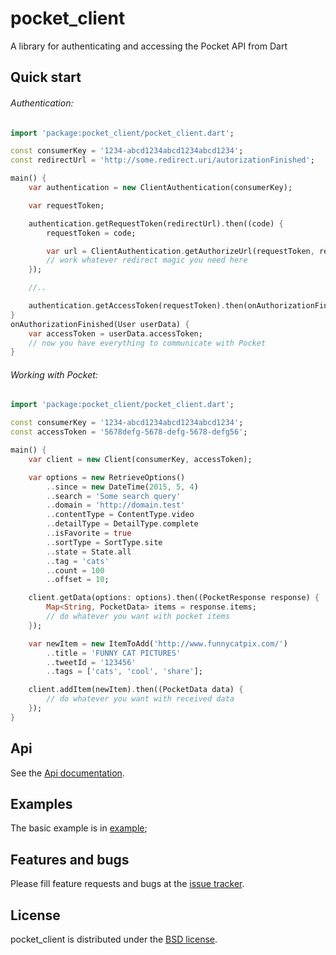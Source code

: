# pocket_client

A library for authenticating and accessing the Pocket API from Dart

## Quick start

###### Authentication:
```dart
import 'package:pocket_client/pocket_client.dart';

const consumerKey = '1234-abcd1234abcd1234abcd1234';
const redirectUrl = 'http://some.redirect.uri/autorizationFinished';

main() {
	var authentication = new ClientAuthentication(consumerKey);

	var requestToken;

	authentication.getRequestToken(redirectUrl).then((code) {
		requestToken = code;

		var url = ClientAuthentication.getAuthorizeUrl(requestToken, redirectUrl);
		// work whatever redirect magic you need here
	});

	//..

	authentication.getAccessToken(requestToken).then(onAuthorizationFinished);
}
onAuthorizationFinished(User userData) {
	var accessToken = userData.accessToken;
	// now you have everything to communicate with Pocket 
}
```

###### Working with Pocket:
```dart
import 'package:pocket_client/pocket_client.dart';

const consumerKey = '1234-abcd1234abcd1234abcd1234';
const accessToken = '5678defg-5678-defg-5678-defg56';

main() {
	var client = new Client(consumerKey, accessToken);

	var options = new RetrieveOptions()
		..since = new DateTime(2015, 5, 4)
		..search = 'Some search query'
		..domain = 'http://domain.test'
		..contentType = ContentType.video
		..detailType = DetailType.complete
		..isFavorite = true
		..sortType = SortType.site
		..state = State.all
		..tag = 'cats'
		..count = 100
		..offset = 10;

	client.getData(options: options).then((PocketResponse response) {
		Map<String, PocketData> items = response.items;
		// do whatever you want with pocket items
	});

	var newItem = new ItemToAdd('http://www.funnycatpix.com/')
		..title = 'FUNNY CAT PICTURES'
		..tweetId = '123456'
		..tags = ['cats', 'cool', 'share'];

	client.addItem(newItem).then((PocketData data) {
		// do whatever you want with received data
	});
}
```

## Api

See the [Api documentation](https://github.com/Ne4istb/pocket_client/blob/master/API.md).

## Examples

The basic example is in [example](https://github.com/Ne4istb/pocket_client/blob/master/example/pocket_client.dart);

## Features and bugs

Please fill feature requests and bugs at the [issue tracker][tracker].

[tracker]: https://github.com/Ne4istb/pocket_client/issues


## License

pocket\_client is distributed under the [BSD license](https://github.com/Ne4istb/pocket_client/blob/master/LICENSE).




